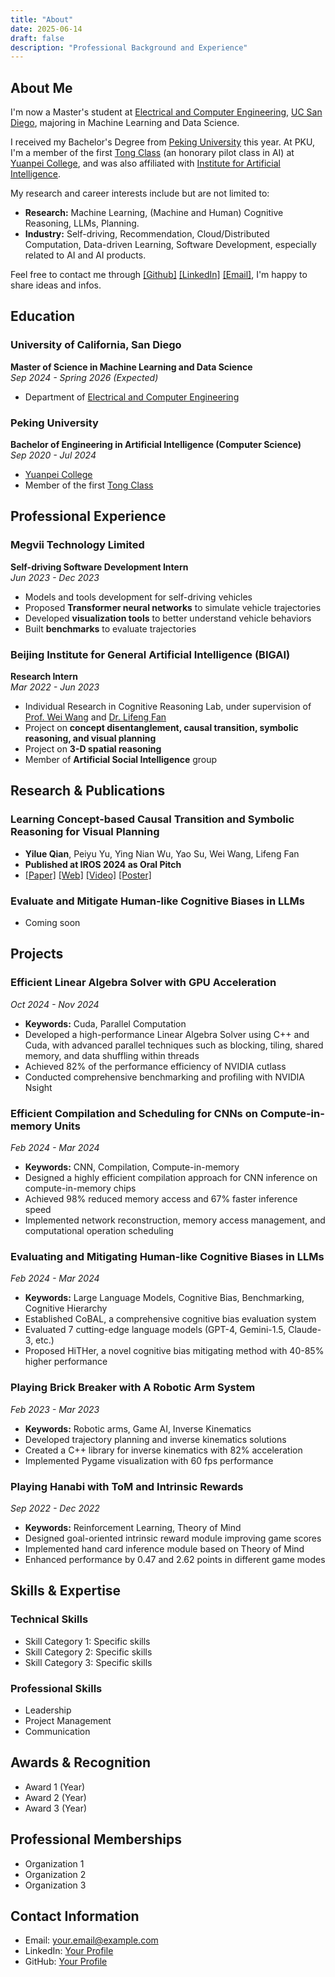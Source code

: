 ```yaml
---
title: "About"
date: 2025-06-14
draft: false
description: "Professional Background and Experience"
---
```


## About Me

I'm now a Master's student at [Electrical and Computer Engineering](https://ece.ucsd.edu/), [UC San Diego](https://ucsd.edu/), majoring in Machine Learning and Data Science.

I received my Bachelor's Degree from [Peking University](https://english.pku.edu.cn/) this year. At PKU, I'm a member of the first [Tong Class](https://tongclass.ac.cn/) (an honorary pilot class in AI) at [Yuanpei College](https://yuanpei.pku.edu.cn/), and was also affiliated with [Institute for Artificial Intelligence](https://www.ai.pku.edu.cn/).

My research and career interests include but are not limited to:

- **Research:** Machine Learning, (Machine and Human) Cognitive Reasoning, LLMs, Planning.
- **Industry:** Self-driving, Recommendation, Cloud/Distributed Computation, Data-driven Learning, Software Development, especially related to AI and AI products.

Feel free to contact me through [[Github]](https://github.com/FQYQC) [[LinkedIn]](https://www.linkedin.com/in/yilue-qian/) [[Email]](mailto://qianyilue@outlook.com), I'm happy to share ideas and infos.

## Education

### University of California, San Diego
**Master of Science in Machine Learning and Data Science**  
*Sep 2024 - Spring 2026 (Expected)*  
- Department of [Electrical and Computer Engineering](https://ece.ucsd.edu/)

### Peking University
**Bachelor of Engineering in Artificial Intelligence (Computer Science)**  
*Sep 2020 - Jul 2024*  
- [Yuanpei College](https://yuanpei.pku.edu.cn/)
- Member of the first [Tong Class](https://tongclass.ac.cn/)

## Professional Experience

### Megvii Technology Limited
**Self-driving Software Development Intern**  
*Jun 2023 - Dec 2023*  
- Models and tools development for self-driving vehicles
- Proposed **Transformer neural networks** to simulate vehicle trajectories
- Developed **visualization tools** to better understand vehicle behaviors
- Built **benchmarks** to evaluate trajectories

### Beijing Institute for General Artificial Intelligence (BIGAI)
**Research Intern**  
*Mar 2022 - Jun 2023*  
- Individual Research in Cognitive Reasoning Lab, under supervision of [Prof. Wei Wang](https://cognn.com/) and [Dr. Lifeng Fan](https://lifengfan.github.io/)
- Project on **concept disentanglement, causal transition, symbolic reasoning, and visual planning**
- Project on **3-D spatial reasoning**
- Member of **Artificial Social Intelligence** group

## Research & Publications

### Learning Concept-based Causal Transition and Symbolic Reasoning for Visual Planning
- **Yilue Qian**, Peiyu Yu, Ying Nian Wu, Yao Su, Wei Wang, Lifeng Fan
- **Published at IROS 2024 as Oral Pitch**
- [[Paper]](https://fqyqc.github.io/Portfolio/assets/publications/LearningCCTSRVP/paper.pdf) [[Web]](https://fqyqc.github.io/ConTranPlan) [[Video]](https://youtu.be/qWfZV8vI7Q0) [[Poster]](https://fqyqc.github.io/Portfolio/assets/publications/LearningCCTSRVP/poster.pdf)

### Evaluate and Mitigate Human-like Cognitive Biases in LLMs
- Coming soon

## Projects

### Efficient Linear Algebra Solver with GPU Acceleration
*Oct 2024 - Nov 2024*  
- **Keywords:** Cuda, Parallel Computation
- Developed a high-performance Linear Algebra Solver using C++ and Cuda, with advanced parallel techniques such as blocking, tiling, shared memory, and data shuffling within threads
- Achieved 82% of the performance efficiency of NVIDIA cutlass
- Conducted comprehensive benchmarking and profiling with NVIDIA Nsight

### Efficient Compilation and Scheduling for CNNs on Compute-in-memory Units
*Feb 2024 - Mar 2024*  
- **Keywords:** CNN, Compilation, Compute-in-memory
- Designed a highly efficient compilation approach for CNN inference on compute-in-memory chips
- Achieved 98% reduced memory access and 67% faster inference speed
- Implemented network reconstruction, memory access management, and computational operation scheduling

### Evaluating and Mitigating Human-like Cognitive Biases in LLMs
*Feb 2024 - Mar 2024*  
- **Keywords:** Large Language Models, Cognitive Bias, Benchmarking, Cognitive Hierarchy
- Established CoBAL, a comprehensive cognitive bias evaluation system
- Evaluated 7 cutting-edge language models (GPT-4, Gemini-1.5, Claude-3, etc.)
- Proposed HiTHer, a novel cognitive bias mitigating method with 40-85% higher performance

### Playing Brick Breaker with A Robotic Arm System
*Feb 2023 - Mar 2023*  
- **Keywords:** Robotic arms, Game AI, Inverse Kinematics
- Developed trajectory planning and inverse kinematics solutions
- Created a C++ library for inverse kinematics with 82% acceleration
- Implemented Pygame visualization with 60 fps performance

### Playing Hanabi with ToM and Intrinsic Rewards
*Sep 2022 - Dec 2022*  
- **Keywords:** Reinforcement Learning, Theory of Mind
- Designed goal-oriented intrinsic reward module improving game scores
- Implemented hand card inference module based on Theory of Mind
- Enhanced performance by 0.47 and 2.62 points in different game modes

## Skills & Expertise

### Technical Skills
- Skill Category 1: Specific skills
- Skill Category 2: Specific skills
- Skill Category 3: Specific skills

### Professional Skills
- Leadership
- Project Management
- Communication

## Awards & Recognition
- Award 1 (Year)
- Award 2 (Year)
- Award 3 (Year)

## Professional Memberships
- Organization 1
- Organization 2
- Organization 3

## Contact Information
- Email: your.email@example.com
- LinkedIn: [Your Profile](https://linkedin.com/in/yourprofile)
- GitHub: [Your Profile](https://github.com/yourusername) 